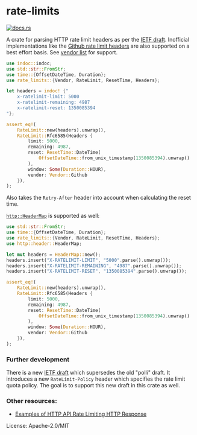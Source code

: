 # rate-limits

[![docs.rs](https://docs.rs/rate-limits/badge.svg)](https://docs.rs/rate-limits)

A crate for parsing HTTP rate limit headers as per the [IETF draft][draft].
Inofficial implementations like the [Github rate limit headers][github] are
also supported on a best effort basis. See [vendor list] for support.

```rust
use indoc::indoc;
use std::str::FromStr;
use time::{OffsetDateTime, Duration};
use rate_limits::{Vendor, RateLimit, ResetTime, Headers};

let headers = indoc! {"
    x-ratelimit-limit: 5000
    x-ratelimit-remaining: 4987
    x-ratelimit-reset: 1350085394
"};

assert_eq!(
    RateLimit::new(headers).unwrap(),
    RateLimit::Rfc6585(Headers {
        limit: 5000,
        remaining: 4987,
        reset: ResetTime::DateTime(
            OffsetDateTime::from_unix_timestamp(1350085394).unwrap()
        ),
        window: Some(Duration::HOUR),
        vendor: Vendor::Github
    }),
);
```

Also takes the `Retry-After` header into account when calculating the reset
time.

[`http::HeaderMap`][headermap] is supported as well:

```rust
use std::str::FromStr;
use time::{OffsetDateTime, Duration};
use rate_limits::{Vendor, RateLimit, ResetTime, Headers};
use http::header::HeaderMap;

let mut headers = HeaderMap::new();
headers.insert("X-RATELIMIT-LIMIT", "5000".parse().unwrap());
headers.insert("X-RATELIMIT-REMAINING", "4987".parse().unwrap());
headers.insert("X-RATELIMIT-RESET", "1350085394".parse().unwrap());

assert_eq!(
    RateLimit::new(headers).unwrap(),
    RateLimit::Rfc6585(Headers {
        limit: 5000,
        remaining: 4987,
        reset: ResetTime::DateTime(
            OffsetDateTime::from_unix_timestamp(1350085394).unwrap()
        ),
        window: Some(Duration::HOUR),
        vendor: Vendor::Github
    }),
);
```

### Further development

There is a new [IETF draft][draft_new] which supersedes the old "polli" draft.
It introduces a new `RateLimit-Policy` header which specifies the rate limit
quota policy. The goal is to support this new draft in this crate as well.

### Other resources:

- [Examples of HTTP API Rate Limiting HTTP Response][stackoverflow]

[draft]: https://datatracker.ietf.org/doc/html/draft-polli-ratelimit-headers-00
[draft_new]: https://datatracker.ietf.org/doc/draft-ietf-httpapi-ratelimit-headers/
[headers]: https://stackoverflow.com/a/16022625/270334
[github]: https://docs.github.com/en/rest/overview/resources-in-the-rest-api
[vendor list]: https://docs.rs/rate-limits/latest/rate_limits/enum.Vendor.html
[stackoverflow]: https://stackoverflow.com/questions/16022624/examples-of-http-api-rate-limiting-http-response-headers
[headermap]: https://docs.rs/http/latest/http/header/struct.HeaderMap.html

License: Apache-2.0/MIT
